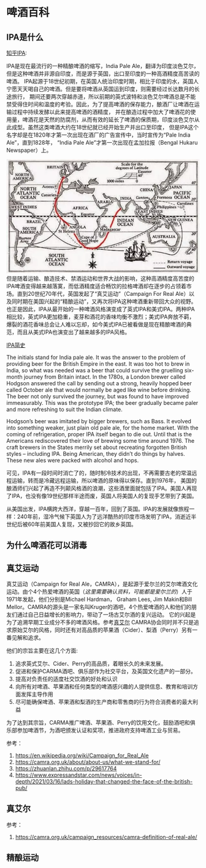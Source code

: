 # 啤酒百科

## IPA是什么

[知乎IPA](https://zhuanlan.zhihu.com/p/28153430):

IPA是现在最流行的一种精酿啤酒的缩写，India Pale Ale，翻译为印度淡色艾尔，但是这种啤酒并非源自印度，而是源于英国，出口至印度的一种高酒精度高苦读的啤酒。
IPA起源于18世纪初期，在英国人统治印度时期，相比于印度的水，英国人宁愿天天喝自己的啤酒。但是要将啤酒从英国运到印度，则需要经过长达数月的长途旅行，
期间还要两次穿越赤道，所以前期的英式波特和淡色艾尔啤酒总是不能禁受得住时间和温度的考验。因此，为了提高啤酒的保存能力，酿酒厂让啤酒在运输过程中持续发酵以此来提高啤酒的酒精度，
并在酿造过程中加大了啤酒花的使用量，啤酒花是天然的防腐剂，从而有效的延长了啤酒的保质期，印度淡色艾尔从此成型。虽然这类啤酒大约在18世纪就已经开始生产并出口至印度，
但是IPA这个名字却是在1820年才第一次出现在酒厂的广告宣传中，当时宣传为“Pale India Ale”，直到1828年， “India Pale Ale”才第一次出现在孟加拉报（Bengal Hukaru Newspaper）上。

![](images/ipa-boat-trip-map.png)
但是随着运输、酿造技术、禁酒运动和世界大战的影响，这种高酒精度高苦度的IPA啤酒变得越来越落寞，而低酒精度适合畅饮的拉格啤酒却在逐步的占领着市场。直到20世纪70年代，英国发起了“真艾运动”（Campaign For Real Ale）以及同时期在美国兴起的“精酿运动”，又再次将IPA这种啤酒重新带回大众的视野。也正是因此，IPA从最开始的一种啤酒风格演变成了英式IPA和美式IPA。两种IPA相比较，英式IPA更加稳重，麦芽和酒花的香味均衡不激烈；美式IPA奔放不羁，爆裂的酒花香味总会让人难以忘却，如今美式IPA已被看做是现在精酿啤酒的典范，而且从美式IPA也演变出了越来越多的IPA风格。

[IPA简史](https://www.theguardian.com/lifeandstyle/2015/jan/30/brief-history-of-ipa-india-pale-ale-empire-drinks)

The initials stand for India pale ale. It was the answer to the problem of providing beer for the British Empire in the east. 
It was too hot to brew in India, so what was needed was a beer that could survive the gruelling six-month journey from Britain intact. 
In the 1780s, a London brewer called Hodgson answered the call by sending out a strong, heavily hopped beer called 
October ale that would normally be aged like wine before drinking. The beer not only survived the journey, 
but was found to have improved immeasurably. This was the prototype IPA; the beer gradually became paler and more refreshing 
to suit the Indian climate.

Hodgson’s beer was imitated by bigger brewers, such as Bass. It evolved into something weaker, just plain old pale ale, 
for the home market. With the coming of refrigeration, proper IPA itself began to die out. Until that is the Americans 
rediscovered their love of brewing some time around 1976. The craft brewers in the States merrily set about recreating 
forgotten British styles – including IPA. Being American, they didn’t do things by halves. These new ales were packed with 
alcohol and hops.

可见，IPA有一段时间时消亡了的，随时制冷技术的出现，不再需要古老的常温远程运输，转而是冷藏远程运输，所以啤酒的原味得以保存。直到1976年，
美国的酿酒师们兴起了再造不列颠风格酒的浪潮，这些酒里面就包括了IPA。美国人再现了IPA，也没有像19世纪那样半途而废，英国人将美国人的复现手艺带到了美国。

从美国出发，IPA横跨大西洋，穿越一百年，回到了英国。IPA的发展就像旅程一样：240年前，湿冷气候下英国人为了远洋酷热的印度市场发明了IPA，消逝近半世纪后被60年前美国人复现，又被抄回它的故乡英国。

## 为什么啤酒花可以消毒

## 真艾运动

真艾运动（Campaign for Real Ale，CAMRA），是起源于爱尔兰的艾尔啤酒文化运动。由个4个热爱啤酒的英国（*这里需要确认资料，可能都是爱尔兰的*）人于1971年发起，他们分别是Michael Hardman，
Graham Lees, Jim Makin和Bill Mellor。CAMRA的源头是一家名叫Kruger的酒吧，4个热爱啤酒的人和他们的朋友们通过自己日益增长的影响力，带动了一场古艾尔酒的复兴运动。
它的兴起是为了追溯早期工业成分不多的啤酒风格。参考[真艾尔](#真艾尔)
CAMRA协会同时并不只是追求原始艾尔的风格，同时还有对高品质的苹果酒（Cider）、梨酒（Perry）另有一番见解和追求。

他们的宗旨主要在这几个方面:

1. 追求英式艾尔、Cider、Perry的高品质，着眼长久的未来发展。
2. 促进和保护CARMA酒吧、俱乐部作为社交平台，及英国文化遗产的一部分。
3. 提高对负责任的适度社交饮酒的好处和认识
4. 向所有对啤酒、苹果酒和任何类型的啤酒感兴趣的人提供信息、教育和培训方面发挥主导作用
5. 尽可能确保啤酒、苹果酒和梨酒的生产商和零售商的行为符合消费者的最大利益

为了达到其宗旨，CARMA推广啤酒、苹果酒、Perry的饮用文化，鼓励酒吧和俱乐部参加啤酒节，为酒吧颁发认证和奖项，推进政府支持啤酒工业与贸易。

参考：

1. https://en.wikipedia.org/wiki/Campaign_for_Real_Ale
2. https://camra.org.uk/about/about-us/what-we-stand-for/
3. https://zhuanlan.zhihu.com/p/29617764
4. https://www.expressandstar.com/news/voices/in-depth/2021/03/16/lads-holiday-that-changed-the-face-of-the-british-pub/

## 真艾尔

参考：

1. https://camra.org.uk/campaign_resources/camra-definition-of-real-ale/

## 精酿运动

